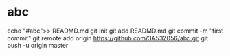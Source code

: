 # abc
echo "#abc">> READMD.md
git init
git add READMD.md
git commit -m "first commit"
git remote add origin https://github.com/3A532056/abc.git
git push -u origin master

